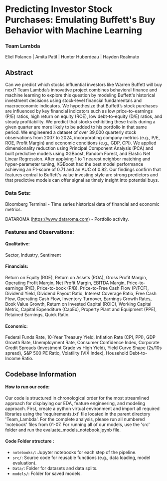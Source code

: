 # Predicting Investor Stock Purchases: Emulating Buffett's Buy Behavior with Machine Learning

### Team Lambda
Eliel Polanco |
Amita Patil |
Hunter Huberdeau | 
Hayden Realmuto

## Abstract
Can we predict which stocks influential investors like Warren Buffett will buy next? Team Lambda’s innovative project combines behavioral finance and machine learning to explore this question by modeling Buffett's historical investment decisions using stock-level financial fundamentals and macroeconomic indicators. We hypothesize that Buffett’s stock purchases are influenced by key financial indicators such as low price-to-earnings (P/E) ratios, high return on equity (ROE), low debt-to-equity (D/E) ratios, and steady profitability. We predict that stocks exhibiting these traits during a given quarter are more likely to be added to his portfolio in that same period. We engineered a dataset of over 39,000 quarterly stock observations from 2007 to 2024, incorporating company metrics (e.g., P/E, ROE, Profit Margin) and economic conditions (e.g., GDP, CPI). We applied dimensionality reduction using Principal Component Analysis (PCA) and built predictive models using XGBoost, Random Forest, and Elastic Net Linear Regression. After applying 1 to 1 nearest neighbor matching and hyper-parameter tuning, XGBoost had the best model performance achieving an F1-score of 0.71 and an AUC of 0.82. Our findings confirm that features central to Buffett's value investing style are strong predictors and that predictive models can offer signal as timely insight into potential buys.

### Data Sets:
Bloomberg Terminal - Time series historical data of financial and economic metrics.

DATAROMA (https://www.dataroma.com) - Portfolio activity. 

### Features and Observations: 
#### Qualitative: 
Sector, Industry, Sentiment 

#### Financials: 
Return on Equity (ROE), Return on Assets (ROA), Gross Profit Margin, Operating Profit Margin, Net Profit Margin, EBITDA Margin, Price-to-earnings (P/E), Price-to-book (P/B), Price-to-Free Cash Flow (P/FCF), Dividend Yield, Dividend Payout Ratio, Interest Coverage Ratio, Free Cash Flow, Operating Cash Flow, Inventory Turnover, Earnings Growth Rates, Book Value Growth, Return on Invested Capital (ROIC), Working Capital Metric, Capital Expenditure (CapEx), Property Plant and Equipment (PPE), Retained Earnings, Quick Ratio. 

#### Economic: 
Federal Funds Rate, 10-Year Treasury Yield, Inflation Rate (CPI, PPI), GDP Growth Rate, Unemployment Rate, Consumer Confidence Index, Corporate Credit Spreads (Investment Grade vs High Yield), Yield Curve Shape (2s/10s spread), S&P 500 PE Ratio, Volatility (VIX Index), Household Debt-to-Income Ratio. 

## Codebase Information

#### How to run our code:

Our code is structured in chronological order for the most streamlined approach for displaying our EDA, feature engineering, and modeling approach. 
First, create a python virtual environment and import all required libraries using the 'requirements.txt' file located in the parent directory 'Team_Lambda'.
For the complete analysis, please run all numbered 'notebook' files from 01-07. 
For running all of our models, use the 'src' folder and run the evaluate_models_notebook.jpynb file. 

#### Code Folder structure :
 - `notebooks/`: Jupyter notebooks for each step of the pipeline.
- `src/`: Source code for reusable functions (e.g., data loading, model evaluation).
- `Data/`: Folder for datasets and data splits.
- `models/`: Folder for saved models.



